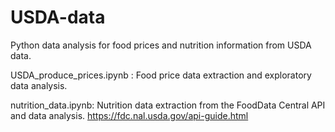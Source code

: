 # USDA-data
Python data analysis for food prices and nutrition information from USDA data.

USDA_produce_prices.ipynb : Food price data extraction and exploratory data analysis.

nutrition_data.ipynb: Nutrition data extraction from the FoodData Central API and data analysis.
https://fdc.nal.usda.gov/api-guide.html
